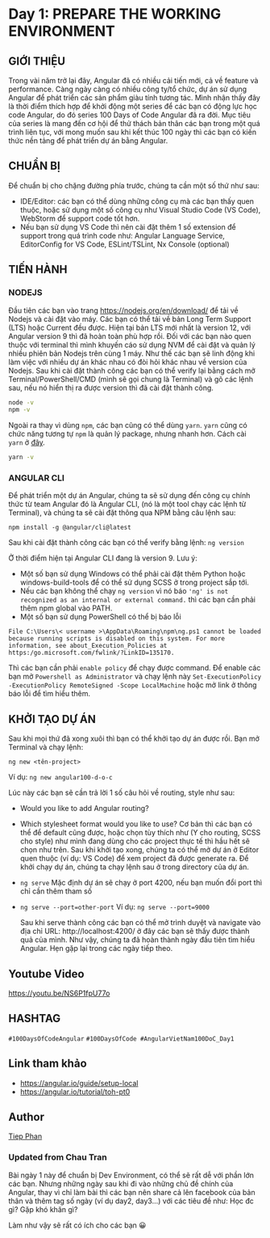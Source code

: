 # Day 1: PREPARE THE WORKING ENVIRONMENT

## GIỚI THIỆU

Trong vài năm trở lại đây, Angular đã có nhiều cải tiến mới, cả về feature và performance. Càng ngày càng có nhiều công ty/tổ chức, dự án sử dụng Angular để phát triển các sản phẩm giàu tính tương tác. Mình nhận thấy đây là thời điểm thích hợp để khởi động một series để các bạn có động lực học code Angular, do đó series 100 Days of Code Angular đã ra đời.
Mục tiêu của series là mang đến cơ hội để thử thách bản thân các bạn trong một quá trình liên tục, với mong muốn sau khi kết thúc 100 ngày thì các bạn có kiến thức nền tảng để phát triển dự án bằng Angular.

## CHUẨN BỊ

Để chuẩn bị cho chặng đường phía trước, chúng ta cần một số thứ như sau:

- IDE/Editor: các bạn có thể dùng những công cụ mà các bạn thấy quen thuộc, hoặc sử dụng một số công cụ như Visual Studio Code (VS Code), WebStorm để support code tốt hơn.
- Nếu bạn sử dụng VS Code thì nên cài đặt thêm 1 số extension để support trong quá trình code như: Angular Language Service, EditorConfig for VS Code, ESLint/TSLint, Nx Console (optional)

## TIẾN HÀNH

### NODEJS

Đầu tiên các bạn vào trang https://nodejs.org/en/download/ để tải về Nodejs và cài đặt vào máy. Các bạn có thể tải về bản Long Term Support (LTS) hoặc Current đều được. Hiện tại bản LTS mới nhất là version 12, với Angular version 9 thì đã hoàn toàn phù hợp rồi.
Đối với các bạn nào quen thuộc với terminal thì mình khuyến cáo sử dụng NVM để cài đặt và quản lý nhiều phiên bản Nodejs trên cùng 1 máy. Như thế các bạn sẽ linh động khi làm việc với nhiều dự án khác nhau có đòi hỏi khác nhau về version của Nodejs.
Sau khi cài đặt thành công các bạn có thể verify lại bằng cách mở Terminal/PowerShell/CMD (mình sẽ gọi chung là Terminal) và gõ các lệnh sau, nếu nó hiển thị ra được version thì đã cài đặt thành công.

```bash
node -v
npm -v
```

Ngoài ra thay vì dùng `npm`, các bạn cũng có thể dùng `yarn`. `yarn` cũng có chức năng tương tự `npm` là quản lý package, nhưng nhanh hơn. Cách cài `yarn` ở [đây](https://classic.yarnpkg.com/en/docs/install).

```bash
yarn -v
```

### ANGULAR CLI

Để phát triển một dự án Angular, chúng ta sẽ sử dụng đến công cụ chính thức từ team Angular đó là Angular CLI, (nó là một tool chạy các lệnh từ Terminal), và chúng ta sẽ cài đặt thông qua NPM bằng câu lệnh sau:

`npm install -g @angular/cli@latest`

Sau khi cài đặt thành công các bạn có thể verify bằng lệnh:
`ng version`

Ở thời điểm hiện tại Angular CLI đang là version 9.
Lưu ý:

- Một số bạn sử dụng Windows có thể phải cài đặt thêm Python hoặc windows-build-tools để có thể sử dụng SCSS ở trong project sắp tới.
- Nếu các bạn không thể chạy `ng version` vì nó báo `'ng' is not recognized as an internal or external command.` thì các bạn cần phải thêm npm global vào PATH.
- Một số bạn sử dụng PowerShell có thể bị báo lỗi

`File C:\Users\< username >\AppData\Roaming\npm\ng.ps1 cannot be loaded because running scripts is disabled on this system. For more information, see about_Execution_Policies at https:/go.microsoft.com/fwlink/?LinkID=135170.`

Thì các bạn cần phải `enable policy` để chạy được command. Để enable các bạn mở `Powershell as Administrator` và chạy lệnh này `Set-ExecutionPolicy -ExecutionPolicy RemoteSigned -Scope LocalMachine` hoặc mở link ở thông báo lỗi để tìm hiểu thêm.

## KHỞI TẠO DỰ ÁN

Sau khi mọi thứ đã xong xuôi thì bạn có thể khởi tạo dự án được rồi. Bạn mở Terminal và chạy lệnh:

```
ng new <tên-project>
```

Ví dụ: `ng new angular100-d-o-c`

Lúc này các bạn sẽ cần trả lời 1 số câu hỏi về routing, style như sau:

- Would you like to add Angular routing?
- Which stylesheet format would you like to use?
  Cơ bản thì các bạn có thể để default cũng được, hoặc chọn tùy thích như (Y cho routing, SCSS cho style) như mình đang dùng cho các project thực tế thì hầu hết sẽ chọn như trên.
  Sau khi khởi tạo xong, chúng ta có thể mở dự án ở Editor quen thuộc (ví dụ: VS Code) để xem project đã được generate ra.
  Để khởi chạy dự án, chúng ta chạy lệnh sau ở trong directory của dự án.

- `ng serve`
  Mặc định dự án sẽ chạy ở port 4200, nếu bạn muốn đổi port thì chỉ cần thêm tham số

- `ng serve --port=other-port`
  Ví dụ: `ng serve --port=9000`

  Sau khi serve thành công các bạn có thể mở trình duyệt và navigate vào địa chỉ URL: http://localhost:4200/ ở đây các bạn sẽ thấy được thành quả của mình.
  Như vậy, chúng ta đã hoàn thành ngày đầu tiên tìm hiểu Angular. Hẹn gặp lại trong các ngày tiếp theo.

## Youtube Video

https://youtu.be/NS6P1fpU77o

## HASHTAG

`#100DaysOfCodeAngular` `#100DaysOfCode #AngularVietNam100DoC_Day1`

## Link tham khảo

- https://angular.io/guide/setup-local
- https://angular.io/tutorial/toh-pt0

## Author

[Tiep Phan](https://github.com/tieppt)

### Updated from Chau Tran

Bài ngày 1 này để chuẩn bị Dev Environment, có thể sẽ rất dễ với phần lớn các bạn. Nhưng những ngày sau khi đi vào những chủ đề chính của Angular, thay vì chỉ làm bài thì các bạn nên share cả lên facebook của bản thân và thêm tag số ngày (ví dụ day2, day3...) với các tiêu đề như: Học đc gì? Gặp khó khăn gì?

Làm như vậy sẽ rất có ích cho các bạn 😀
